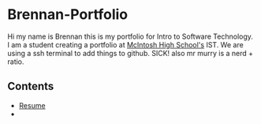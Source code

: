 # Brennan-Portfolio
Hi my name is Brennan this is my portfolio for Intro to Software Technology. I am a student creating a portfolio at [McIntosh High School's](https://www.fcboe.org/mhs) IST. 
We are using a ssh terminal to add things to github. SICK! also mr murry is a nerd + ratio.

## Contents
- [Resume](RESUME.md)
- 
